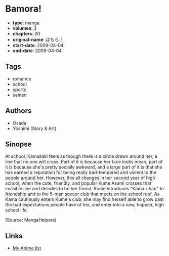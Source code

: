 # Bamora!

-   **type**: manga
-   **volumes**: 3
-   **chapters**: 20
-   **original-name**: ばもら！
-   **start-date**: 2009-04-04
-   **end-date**: 2009-04-04

## Tags

-   romance
-   school
-   sports
-   seinen

## Authors

-   Osada
-   Yoshimi (Story & Art)

## Sinopse

At school, Kamazaki feels as though there is a circle drawn around her, a line that no one will cross. Part of it is because her face looks mean, part of it is because she's pretty socially awkward, and a large part of it is that she has earned a reputation for being really bad-tempered and violent to the people around her. However, this all changes in her second year of high school, when the cute, friendly, and popular Kume Asami crosses that invisible line and decides to be her friend. Kume introduces "Kama-chan" to friendship and to the 5-man soccer club that meets on the school roof. As Kama cautiously enters Kume's club, she may find herself able to grow past the bad expectations people have of her, and enter into a new, happier, high school life.

(Source: MangaHelpers)

## Links

-   [My Anime list](https://myanimelist.net/manga/25364/Bamora)
